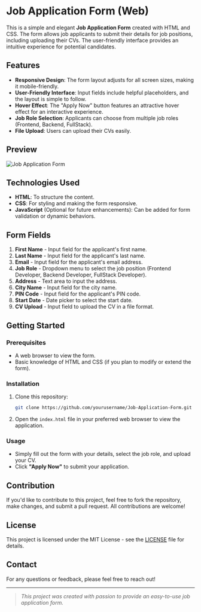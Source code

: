 # Job Application Form (Web)

This is a simple and elegant **Job Application Form** created with HTML and CSS. The form allows job applicants to submit their details for job positions, including uploading their CVs. The user-friendly interface provides an intuitive experience for potential candidates.

## Features

- **Responsive Design**: The form layout adjusts for all screen sizes, making it mobile-friendly.
- **User-Friendly Interface**: Input fields include helpful placeholders, and the layout is simple to follow.
- **Hover Effect**: The "Apply Now" button features an attractive hover effect for an interactive experience.
- **Job Role Selection**: Applicants can choose from multiple job roles (Frontend, Backend, FullStack).
- **File Upload**: Users can upload their CVs easily.

## Preview

![Job Application Form](./screenshot.png)

## Technologies Used

- **HTML**: To structure the content.
- **CSS**: For styling and making the form responsive.
- **JavaScript** (Optional for future enhancements): Can be added for form validation or dynamic behaviors.

## Form Fields

1. **First Name** - Input field for the applicant's first name.
2. **Last Name** - Input field for the applicant's last name.
3. **Email** - Input field for the applicant's email address.
4. **Job Role** - Dropdown menu to select the job position (Frontend Developer, Backend Developer, FullStack Developer).
5. **Address** - Text area to input the address.
6. **City Name** - Input field for the city name.
7. **PIN Code** - Input field for the applicant's PIN code.
8. **Start Date** - Date picker to select the start date.
9. **CV Upload** - Input field to upload the CV in a file format.

## Getting Started

### Prerequisites

- A web browser to view the form.
- Basic knowledge of HTML and CSS (if you plan to modify or extend the form).

### Installation

1. Clone this repository:
   ```bash
   git clone https://github.com/yourusername/Job-Application-Form.git
   ```
   
2. Open the `index.html` file in your preferred web browser to view the application.

### Usage

- Simply fill out the form with your details, select the job role, and upload your CV.
- Click **"Apply Now"** to submit your application.

## Contribution

If you'd like to contribute to this project, feel free to fork the repository, make changes, and submit a pull request. All contributions are welcome!

## License

This project is licensed under the MIT License - see the [LICENSE](LICENSE) file for details.

## Contact

For any questions or feedback, please feel free to reach out!

---

> _This project was created with passion to provide an easy-to-use job application form._
